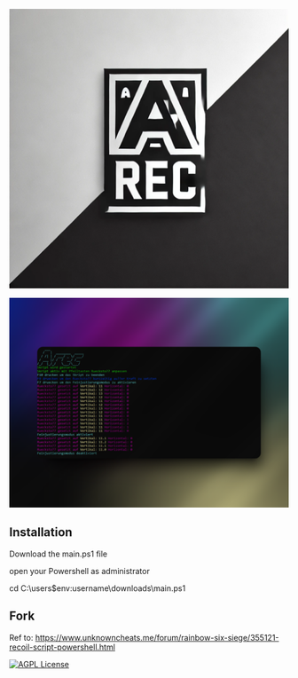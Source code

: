 
<p align="center">
  <img src="https://github.com/Skeptic-systems/Arec/blob/main/assets/logo.png" width="550"/>
</p>
<p align="center">
  <img src="https://github.com/Skeptic-systems/Arec/blob/main/assets/preview.png">
</p>

## Installation

Download the main.ps1 file

open your Powershell as administrator

cd C:\users\$env:username\downloads\main.ps1

## Fork

Ref to: https://www.unknowncheats.me/forum/rainbow-six-siege/355121-recoil-script-powershell.html

[![AGPL License](https://img.shields.io/badge/license-AGPL-blue.svg)](http://www.gnu.org/licenses/agpl-3.0)
